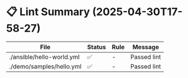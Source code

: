 # 📋 Lint Summary (2025-04-30T17-58-27)

| File | Status | Rule | Message |
|------|--------|------|---------|
| ./ansible/hello-world.yml | ✅ | - | Passed lint |
| ./demo/samples/hello.yml | ✅ | - | Passed lint |
